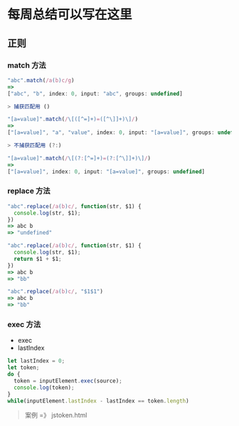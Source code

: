 # 每周总结可以写在这里

## 正则

### match 方法

```js
"abc".match(/a(b)c/g)
=>
["abc", "b", index: 0, input: "abc", groups: undefined]

> 捕获匹配用 ()

"[a=value]".match(/\[([^=]+)=([^\]]+)\]/)
=>
["[a=value]", "a", "value", index: 0, input: "[a=value]", groups: undefined]

> 不捕获匹配用 (?:)

"[a=value]".match(/\[(?:[^=]+)=(?:[^\]]+)\]/)
=>
["[a=value]", index: 0, input: "[a=value]", groups: undefined]
```

### replace 方法

```js
"abc".replace(/a(b)c/, function(str, $1) {
  console.log(str, $1);
})
=> abc b
=> "undefined"

"abc".replace(/a(b)c/, function(str, $1) {
  console.log(str, $1);
  return $1 + $1;
})
=> abc b
=> "bb"

"abc".replace(/a(b)c/, "$1$1")
=> abc b
=> "bb"


```

### exec 方法

- exec
- lastIndex

```js
let lastIndex = 0;
let token;
do {
  token = inputElement.exec(source);
  console.log(token);
}
while(inputElement.lastIndex - lastIndex == token.length)
```

> 案例 =》 jstoken.html
